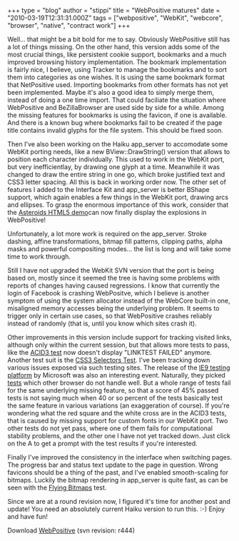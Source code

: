 +++
type = "blog"
author = "stippi"
title = "WebPositive matures"
date = "2010-03-19T12:31:31.000Z"
tags = ["webpositive", "WebKit", "webcore", "browser", "native", "contract work"]
+++


<!--more-->

Well... that might be a bit bold for me to say. Obviously WebPositive still has a lot of things missing. On the other hand, this version adds some of the most crucial things, like persistent cookie support, bookmarks and a much improved browsing history implementation. The bookmark implementation is fairly nice, I believe, using Tracker to manage the bookmarks and to sort them into categories as one wishes. It is using the same bookmark format that NetPositive used. Importing bookmarks from other formats has not yet been implemented. Maybe it's also a good idea to simply merge them, instead of doing a one time import. That could faciliate the situation where WebPositive and BeZillaBrowser are used side by side for a while. Among the missing features for bookmarks is using the favicon, if one is available. And there is a known bug where bookmarks fail to be created if the page title contains invalid glyphs for the file system. This should be fixed soon.

Then I've also been working on the Haiku app_server to accomodate some WebKit porting needs, like a new BView::DrawString() version that allows to position each character individually. This used to work in the WebKit port, but very inefficientlay, by drawing one glyph at a time. Meanwhile it was changed to draw the entire string in one go, which broke justified text and CSS3 letter spacing. All this is back in working order now. The other set of features I added to the Interface Kit and app_server is better BShape support, which again enables a few things in the WebKit port, drawing arcs and ellipses. To grasp the enormous importance of this work, consider that the <a href="http://www.kevs3d.co.uk/dev/asteroids/">Asteroids HTML5 demo</a>can now finally display the explosions in WebPositive!

Unfortunately, a lot more work is required on the app_server. Stroke dashing, affine transformations, bitmap fill patterns, clipping paths, alpha masks and powerful compositing modes... the list is long and will take some time to work through.

Still I have not upgraded the WebKit SVN version that the port is being based on, mostly since it seemed the tree is having some problems with reports of changes having caused regressions. I know that currently the login of Facebook is crashing WebPositve, which I believe is another symptom of using the system allocator instead of the WebCore built-in one, misaligned memory accesses being the underlying problem. It seems to trigger only in certain use cases, so that WebPositive crashes reliably instead of randomly (that is, until you know which sites crash it).

Other improvements in this version include support for tracking visited links, although only within the current session, but that allows more tests to pass, like the <a href="http://acid3.acidtests.org">ACID3 test</a> now doesn't display "LINKTEST FAILED" anymore. Another test suit is the <a href="http://www.css3.info/selectors-test/">CSS3 Selectors Test</a>. I've been tracking down various issues exposed via such testing sites. The release of the <a href="http://ie.microsoft.com/testdrive/Default.html">IE9 testing platform</a> by Microsoft was also an interesting event. Naturally, they picked <a href="http://samples.msdn.microsoft.com/ietestcenter/">tests</a> which other browser do not handle well. But a whole range of tests fail for the same underlying missing feature, so that a score of 45% passed tests is not saying much when 40 or so percent of the tests basically test the same feature in various variations (an exaggeration of course). If you're wondering what the red square and the white cross are in the ACID3 tests, that is caused by missing support for custom fonts in our WebKit port. Two other tests do not yet pass, where one of them fails for computational stability problems, and the other one I have not yet tracked down. Just click on the A to get a prompt with the test results if you're interested.

Finally I've improved the consistency in the interface when switching pages. The progress bar and status text update to the page in question. Wrong favicons should be a thing of the past, and I've enabled smooth-scaling for bitmaps. Luckily the bitmap rendering in app_server is quite fast, as can be seen with the <a href="http://ie.microsoft.com/testdrive/Performance/01FlyingImages/Default.html">Flying Bitmaps</a> test.

Since we are at a round revision now, I figured it's time for another post and update! You need an absolutely current Haiku version to run this. :-) Enjoy and have fun!

Download <a href="http://www.yellowbites.com/downloads/WebPositive.zip">WebPositive</a> (svn revision: r444)